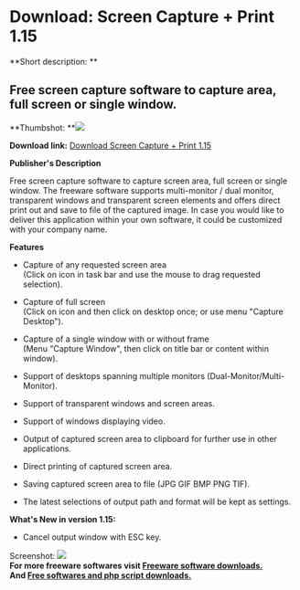 # Download: Screen Capture + Print 1.15

**Short description: **

## Free screen capture software to capture area, full screen or single window.

  
**Thumbshot: **![](http://www.freewarefiles.com/screenshot/scrncapplusprint_md.jpg)   
  
**Download link:** [Download Screen Capture + Print 1.15](http://freesoftwares.boysofts.com/Screen-Capture-Print_program_49204.html)  
  

**Publisher's Description**  
  

Free screen capture software to capture screen area, full screen or single
window. The freeware software supports multi-monitor / dual monitor,
transparent windows and transparent screen elements and offers direct print
out and save to file of the captured image. In case you would like to deliver
this application within your own software, it could be customized with your
company name.

**Features**

  * Capture of any requested screen area  
(Click on icon in task bar and use the mouse to drag requested selection).

  * Capture of full screen  
(Click on icon and then click on desktop once; or use menu "Capture Desktop").

  * Capture of a single window with or without frame  
(Menu "Capture Window", then click on title bar or content within window).

  * Support of desktops spanning multiple monitors (Dual-Monitor/Multi-Monitor). 
  * Support of transparent windows and screen areas. 
  * Support of windows displaying video. 
  * Output of captured screen area to clipboard for further use in other applications. 
  * Direct printing of captured screen area. 
  * Saving captured screen area to file (JPG GIF BMP PNG TIF). 
  * The latest selections of output path and format will be kept as settings. 

**What's New in version 1.15:**

  * Cancel output window with ESC key. 

  
  
Screenshot: ![](http://www.freewarefiles.com/screenshot/scrncapplusprint.jpg)  
**For more freeware softwares visit [Freeware software downloads.](http://freesoftwares.boysofts.com/)**   
**And [Free softwares and php script downloads.](http://www.boysofts.com/)**

